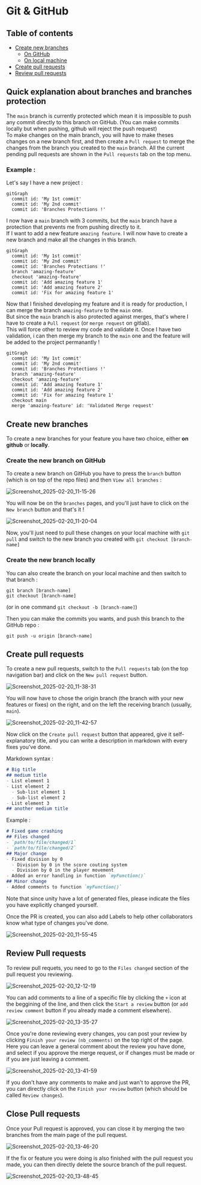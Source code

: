 # Git & GitHub


## Table of contents

- [Create new branches](#createNewBranch)
  - [On GitHub](#cnbGithub)
  - [On local machine](#cnbLocal)
- [Create pull requests](#createPR)
- [Review pull requests](#reviewPR)

## Quick explanation about branches and branches protection

The `main` branch is currently protected which mean it is impossible to push any commit directly to this branch on GitHub. (You can make commits locally but when pushing, github will reject the push request)  
To make changes on the main branch, you will have to make theses changes on a new branch first, and then create a `Pull request` to merge the changes from the branch you created to the `main` branch.
All the current pending pull requests are shown in the `Pull requests` tab on the top menu.  

### Example :

Let's say I have a new project :
```mermaid
gitGraph
  commit id: 'My 1st commit'
  commit id: 'My 2nd commit'
  commit id: 'Branches Protections !'
```

I now have a `main` branch with 3 commits, but the `main` branch have a protection that prevents me from pushing directly to it.  
If I want to add a new feature `amazing feature`. I will now have to create a new branch and make all the changes in this branch.  

```mermaid
gitGraph
  commit id: 'My 1st commit'
  commit id: 'My 2nd commit'
  commit id: 'Branches Protections !'
  branch 'amazing-feature'
  checkout 'amazing-feature'
  commit id: 'Add amazing feature 1'
  commit id: 'Add amazing feature 2'
  commit id: 'Fix for amazing feature 1'
```

Now that I finished developing my feature and it is ready for production, I can merge the branch `amazing-feature` to the `main` one.  
But since the `main` branch is also protected against merges, that's where I have to create a `Pull request` (or `merge request` on gitlab).  
This will force other to review my code and validate it. Once I have two validation, i can then merge my branch to the `main` one and the feature will be added to the project permanantly !

```mermaid
gitGraph
  commit id: 'My 1st commit'
  commit id: 'My 2nd commit'
  commit id: 'Branches Protections !'
  branch 'amazing-feature'
  checkout 'amazing-feature'
  commit id: 'Add amazing feature 1'
  commit id: 'Add amazing feature 2'
  commit id: 'Fix for amazing feature 1'
  checkout main
  merge 'amazing-feature' id: 'Validated Merge request'
```


## <a name="createNewBranch"></a> Create new branches

To create a new branches for your feature you have two choice, either **on github** or **locally**.

### <a name="cnbGithub"></a> Create the new branch on GitHub

To create a new branch on GitHub you have to press the `branch` button (which is on top of the repo files) and then `View all branches` :  

![Screenshot_2025-02-20_11-15-26](https://github.com/user-attachments/assets/6b124f41-9927-4ecf-9c71-a672ad6056f5)

You will now be on the `branches` pages, and you'll just have to click on the `New branch` button and that's it ! 

![Screenshot_2025-02-20_11-20-04](https://github.com/user-attachments/assets/a2d9c721-d180-4be2-a99a-787830b71af7)


Now, you'll just need to pull these changes on your local machine with 
```git pull``` 
and switch to the new branch you created with
```git checkout [branch-name]```

### <a name="cnbLocal"></a> Create the new branch locally

You can also create the branch on your local machine and then switch to that branch : 
```
git branch [branch-name]
git checkout [branch-name]
```
(or in one command `git checkout -b [branch-name]`)

Then you can make the commits you wants, and push this branch to the GitHub repo :
```
git push -u origin [branch-name]
```

## <a name="createPR"></a> Create pull requests

To create a new pull requests, switch to the `Pull requests` tab (on the top navigation bar) and click on the `New pull request` button.  

![Screenshot_2025-02-20_11-38-31](https://github.com/user-attachments/assets/a61be356-e523-4c9b-940f-53b9ebbe80f9)

You will now have to chose the origin branch (the branch with your new features or fixes) on the right, and on the left the receiving branch (usually, `main`).

![Screenshot_2025-02-20_11-42-57](https://github.com/user-attachments/assets/ff984fda-90c2-4584-8234-62fccada66da)

Now click on the `Create pull request` button that appeared, give it self-explanatory title, and you can write a description in markdown with every fixes you've done.  

Markdown syntax :  
```markdown
# Big title
## medium title
- List element 1
- List element 2
  - Sub-list element 1
  - Sub-list element 2
- List element 3
## another medium title
```

Example :
```markdown
# Fixed game crashing
## Files changed
- `path/to/file/changed/1`
- `path/to/file/changed/2`
## Major change
- Fixed division by 0
  - Division by 0 in the score couting system
  - Division by 0 in the player movement
- Added an error handling in function `myFunction()`
## Minor change
- Added comments to function `myFunction()`
```

Note that since unity have a lot of generated files, please indicate the files you have explicitly changed yourself.

Once the PR is created, you can also add Labels to help other collaborators know what type of changes you've done.

![Screenshot_2025-02-20_11-55-45](https://github.com/user-attachments/assets/a6d399f1-bad0-47f5-9222-b1bed1c3b128)


## <a name="reviewPR"></a> Review Pull requests

To review pull requets, you need to go to the `Files changed` section of the pull request you reviewing.

![Screenshot_2025-02-20_12-12-19](https://github.com/user-attachments/assets/dcdc72e5-6cd0-451c-81a4-1983a3540dca)

You can add comments to a line of a specific file by clicking the `+` icon at the beggining of the line, and then click the `Start a review` button (or `add review comment` button if you already made a comment elsewhere).  

![Screenshot_2025-02-20_13-35-27](https://github.com/user-attachments/assets/ce2a9ed9-04c5-474f-b56f-14edc41b242e)

Once you're done reviewing every changes, you can post your review by clicking `Finish your review (nb_comments)` on the top right of the page. Here you can leave a general comment about the review you have done, and select if you approve the merge request, or if changes must be made or if you are just leaving a comment.

![Screenshot_2025-02-20_13-41-59](https://github.com/user-attachments/assets/0982e8b6-a3ba-488f-9c6c-952041ccf2d8)

If you don't have any comments to make and just wan't to approve the PR, you can directly click on the `Finish your review` button (which should be called `Review changes`).


## <a name="closePR"></a> Close Pull requests

Once your Pull request is approved, you can close it by merging the two branches from the main page of the pull request.

![Screenshot_2025-02-20_13-46-20](https://github.com/user-attachments/assets/f2193877-e60e-4e9b-be61-26260370c20e)

If the fix or feature you were doing is also finished with the pull request you made, you can then directly delete the source branch of the pull request.

![Screenshot_2025-02-20_13-48-45](https://github.com/user-attachments/assets/ea73112d-d19b-48a5-b086-554b4965ef29)
